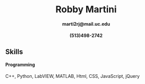 <h1 align="center">Robby Martini</h1>
<h4 align="center">marti2rj@mail.uc.edu</h4>
<h4 align="center">(513)498-2742</h4>

## Skills
<h4> Programming</h4>
    C++, Python, LabVIEW, MATLAB, Html, CSS, JavaScript, jQuery



